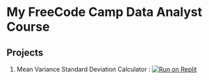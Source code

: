 # My FreeCode Camp Data Analyst Course
## Projects
1. Mean Variance Standard Deviation Calculator : 
[![Run on Replit](https://replit.com/badge/github/@SeunD/boilerplate-mean-variance-standard-deviation-calculator)](https://replit.com/@SeunD/boilerplate-mean-variance-standard-deviation-calculator)
